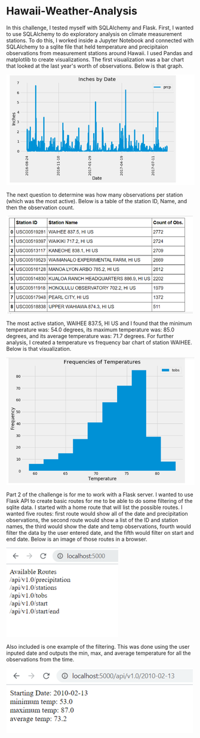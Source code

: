 # Hawaii-Weather-Analysis

In this challenge, I tested myself with SQLAlchemy and Flask. First, I wanted to use SQLAlchemy to do exploratory analysis on climate measurement stations. To do this, I worked inside a Jupyter Notebook and connected with SQLAlchemy to a sqlite file that held temperature and precipitaion observations from measurement stations around Hawaii. I used Pandas and matplotlib to create visualizations. The first visualization was a bar chart that looked at the last year's worth of observations. Below is that graph. 

<img src = "Images/inches_by_date.png" width=700>

The next question to determine was how many observations per station (which was the most active). Below is a table of the station ID, Name, and then the observation count.

<img src = "Images/station_obs_count.png" width=500>

The most active station, WAIHEE 837.5, HI US and I found that the minimum temperature was: 54.0 degrees, its maximum temperature was: 85.0 degrees, and its average temperature was: 71.7 degrees. For further analysis, I created a temperature vs frequency bar chart of station WAIHEE. Below is that visualization.

<img src = "Images/temp_frequencies.png" width=600>


Part 2 of the challenge is for me to work with a Flask server. I wanted to use Flask API to create basic routes for me to be able to do some filtering of the sqlite data. I started with a home route that will list the possible routes. I wanted five routes: first route would show all of the date and precipitation observations, the second route would show a list of the ID and station names, the third would show the date and temp observations, fourth would filter the data by the user entered date, and the fifth would filter on start and end date. Below is an image of those routes in a browser.

<img src = "Images/flask_routes.png" width=300>

Also included is one example of the filtering. This was done using the user inputed date and outputs the min, max, and average temperature for all the observations from the time.

<img src = "Images/flask_start.png" width=500>
